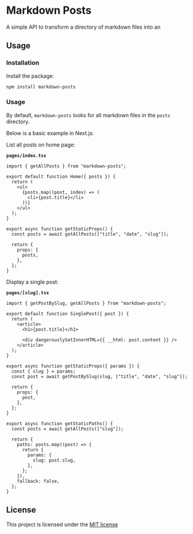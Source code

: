 # Markdown Posts

A simple API to transform a directory of markdown files into an

## Usage

### Installation

Install the package:

```bash
npm install markdown-posts
```

### Usage

By default, `markdown-posts` looks for all markdown files in the `posts` directory.

Below is a basic example in Next.js:

List all posts on home page:

**`pages/index.tsx`**

```tsx
import { getAllPosts } from "markdown-posts";

export default function Home({ posts }) {
  return (
    <ul>
      {posts.map((post, index) => (
        <li>{post.title}</li>
      ))}
    </ul>
  );
}

export async function getStaticProps() {
  const posts = await getAllPosts(["title", "date", "slug"]);

  return {
    props: {
      posts,
    },
  };
}
```

Display a single post:

**`pages/[slug].tsx`**

```tsx
import { getPostBySlug, getAllPosts } from "markdown-posts";

export default function SinglePost({ post }) {
  return (
    <article>
      <h1>{post.title}</h1>

      <div dangerouslySetInnerHTML={{ __html: post.content }} />
    </article>
  );
}

export async function getStaticProps({ params }) {
  const { slug } = params;
  const post = await getPostBySlug(slug, ["title", "date", "slug"]);

  return {
    props: {
      post,
    },
  };
}

export async function getStaticPaths() {
  const posts = await getAllPosts(["slug"]);

  return {
    paths: posts.map((post) => {
      return {
        params: {
          slug: post.slug,
        },
      };
    }),
    fallback: false,
  };
}
```

## License

This project is licensed under the [MIT license](https://github.com/blakewilson/markdown-posts/blob/master/LICENSE)
